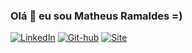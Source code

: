 ### Olá 👋 eu sou Matheus Ramaldes =) 

[![LinkedIn](https://img.shields.io/badge/LinkedIn-0077B5?style=for-the-badge&logo=linkedin&logoColor=white)](https://www.linkedin.com/in/matheus-ramaldes) 
[![Git-hub](https://img.shields.io/badge/GitHub-100000?style=for-the-badge&logo=github&logoColor=white)](https://www.github.com/Ramald)
[![Site](https://img.shields.io/badge/website-000000?style=for-the-badge&logo=About.me&logoColor=white)](ramald.github.io/Ramald/)
